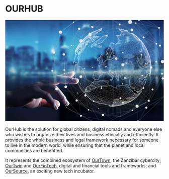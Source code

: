 # OURHUB

![ourhub_intro](img/ourhub_intro.png)

OurHub is the solution for global citizens, digital nomads and everyone else who wishes to organize their lives and business ethically and efficiently. It provides the whole  business and legal framework necessary for someone to live in the modern world, while ensuring that the planet and local communities are benefitted.

It represents the combined ecosystem of [OurTown](../ourtown/ourtown.md), the Zanzibar cybercity; [OurTwin](../ourtwin.md) and [OurFinTech](../ourfintech/ourfintech.md), digital and financial tools and frameworks; and [OurSource](../oursource/oursource.md), an exciting new tech incubator.
